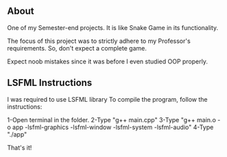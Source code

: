 ## About
One of my Semester-end projects.
It is like Snake Game in its functionality.

The focus of this project was to strictly adhere to my Professor's requirements.
So, don't expect a complete game.

Expect noob mistakes since it was before I even studied OOP properly.

## LSFML Instructions

I was required to use LSFML library
To compile the program, follow the instructions:

1-Open terminal in the folder.
2-Type "g++ main.cpp"
3-Type "g++ main.o -o app -lsfml-graphics -lsfml-window -lsfml-system -lsfml-audio" 
4-Type "./app"

That's it!
